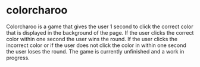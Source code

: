 # colorcharoo
Colorcharoo is a game that gives the user 1 second to click the correct color that is displayed in the background of the page.
If the user clicks the correct color within one second the user wins the round. If the user clicks the incorrect color or if the user does not
click the color in within one second the user loses the round. The game is currently unfinished and a work in progress.  
